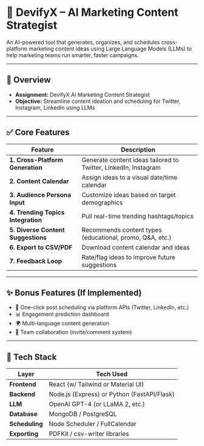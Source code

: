 # 📣 DevifyX – AI Marketing Content Strategist

An AI-powered tool that generates, organizes, and schedules cross-platform marketing content ideas using Large Language Models (LLMs) to help marketing teams run smarter, faster campaigns.

---

## 🚀 Overview

- **Assignment:** DevifyX AI Marketing Content Strategist
- **Objective:** Streamline content ideation and scheduling for Twitter, Instagram, LinkedIn using LLMs


---

## ✅ Core Features

| Feature                             | Description |
|-------------------------------------|-------------|
| **1. Cross-Platform Generation**    | Generate content ideas tailored to Twitter, LinkedIn, Instagram |
| **2. Content Calendar**             | Assign ideas to a visual date/time calendar |
| **3. Audience Persona Input**       | Customize ideas based on target demographics |
| **4. Trending Topics Integration**  | Pull real-time trending hashtags/topics |
| **5. Diverse Content Suggestions**  | Recommends content types (educational, promo, Q&A, etc.) |
| **6. Export to CSV/PDF**            | Download content calendar and ideas |
| **7. Feedback Loop**                | Rate/flag ideas to improve future suggestions |

---

## ✨ Bonus Features (If Implemented)

- 🔗 One-click post scheduling via platform APIs (Twitter, LinkedIn, etc.)
- 📊 Engagement prediction dashboard
- 🌍 Multi-language content generation
- 👥 Team collaboration (invite/comment system)

---

## 🧱 Tech Stack

| Layer          | Tech Used |
|----------------|-----------|
| **Frontend**   | React (w/ Tailwind or Material UI) |
| **Backend**    | Node.js (Express) or Python (FastAPI/Flask) |
| **LLM**        | OpenAI GPT-4 (or LLaMA 2, etc.) |
| **Database**   | MongoDB / PostgreSQL |
| **Scheduling** | Node Scheduler / FullCalendar |
| **Exporting**  | PDFKit / csv-writer libraries |

